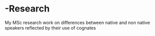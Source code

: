 # -Research
My MSc research work on differences between native and non native speakers reflected by their use of cognates
